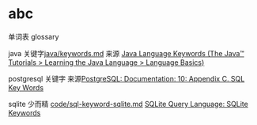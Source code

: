 # abc
单词表 glossary



java 关键字[java/keywords.md](java/keywords.md)
来源 [Java Language Keywords (The Java™ Tutorials > Learning the Java Language > Language Basics)](https://docs.oracle.com/javase/tutorial/java/nutsandbolts/_keywords.html)



postgresql 关键字
来源[PostgreSQL: Documentation: 10: Appendix C. SQL Key Words](https://www.postgresql.org/docs/current/static/sql-keywords-appendix.html)


sqlite 少而精 [code/sql-keyword-sqlite.md](code/sql-keyword-sqlite.md)
[SQLite Query Language: SQLite Keywords](https://www.sqlite.org/lang_keywords.html)
